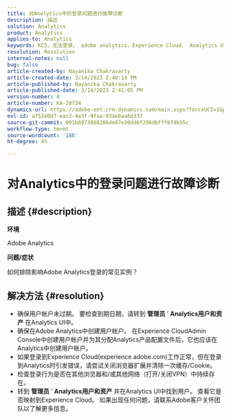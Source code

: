 ```yaml
---
title: 对Analytics中的登录问题进行故障诊断
description: 描述
solution: Analytics
product: Analytics
applies-to: Analytics
keywords: KCS，无法登录， adobe analytics，Experience Cloud， Analytics UI
resolution: Resolution
internal-notes: null
bug: false
article-created-by: Nayanika Chakravarty
article-created-date: 3/14/2023 2:40:14 PM
article-published-by: Nayanika Chakravarty
article-published-date: 3/14/2023 2:41:05 PM
version-number: 4
article-number: KA-20734
dynamics-url: https://adobe-ent.crm.dynamics.com/main.aspx?forceUCI=1&pagetype=entityrecord&etn=knowledgearticle&id=02314f20-76c2-ed11-83ff-6045bd006a22
exl-id: a752e0d7-eac2-4e3f-9faa-934e0aa6d337
source-git-commit: 001b6973868266de87e30dd6f296dbfff6f4b55c
workflow-type: tm+mt
source-wordcount: '186'
ht-degree: 4%

---
```


# 对Analytics中的登录问题进行故障诊断

## 描述 {#description}


<b>环境</b>

Adobe Analytics

<b>问题/症状</b>

如何排除影响Adobe Analytics登录的常见实例？


## 解决方法 {#resolution}


- 确保用户帐户未过期。 要检查到期日期，请转到 <b>管理员</b> ’ <b>Analytics用户和资产</b> 在Analytics UI中。
- 确保在Adobe Analytics中创建用户帐户。 在Experience CloudAdmin Console中创建用户帐户并为其分配Analytics产品配置文件后，它也应该在Analytics中创建用户帐户。
- 如果登录到Experience Cloud(experience.adobe.com)工作正常，但在登录到Analytics时引发错误，请尝试关闭浏览器扩展并清除一次缓存/Cookie。
- 检查登录行为是否在其他浏览器和/或其他网络（打开/关闭VPN）中持续存在。
- 转到 <b>管理员</b> ’ <b>Analytics用户和资产</b> 并在Analytics UI中找到用户。 查看它是否映射到Experience Cloud。 如果出现任何问题，请联系Adobe客户关怀团队以了解更多信息。
